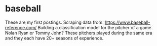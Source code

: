 # baseball

These are my first postings. 
Scraping data from: https://www.baseball-reference.com/
Building a classification model for the pitcher of a game.
Nolan Ryan or Tommy John?
These pitchers played during the same era and they each have 20+ seasons of experience.

